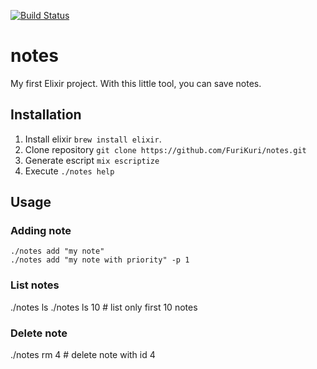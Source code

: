 [![Build Status](https://travis-ci.org/FuriKuri/notes.svg?branch=master)](https://travis-ci.org/FuriKuri/notes)

# notes
My first Elixir project. With this little tool, you can save notes.
## Installation
 1. Install elixir `brew install elixir`.
 2. Clone repository `git clone https://github.com/FuriKuri/notes.git`
 3. Generate escript `mix escriptize`
 4. Execute `./notes help`
## Usage
### Adding note
```
./notes add "my note"
./notes add "my note with priority" -p 1
```
### List notes
./notes ls
./notes ls 10 # list only first 10 notes
### Delete note
./notes rm 4 # delete note with id 4
